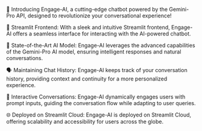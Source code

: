 🚀 Introducing Engage-AI, a cutting-edge chatbot powered by the Gemini-Pro API, designed to revolutionize your conversational experience!

🎨 Streamlit Frontend: With a sleek and intuitive Streamlit frontend, Engage-AI offers a seamless interface for interacting with the AI-powered chatbot.

🔮 State-of-the-Art AI Model: Engage-AI leverages the advanced capabilities of the Gemini-Pro AI model, ensuring intelligent responses and natural conversations.

🗣️ Maintaining Chat History: Engage-AI keeps track of your conversation history, providing context and continuity for a more personalized experience.

💬 Interactive Conversations: Engage-AI dynamically engages users with prompt inputs, guiding the conversation flow while adapting to user queries.

🌐 Deployed on Streamlit Cloud: Engage-AI is deployed on Streamlit Cloud, offering scalability and accessibility for users across the globe.

